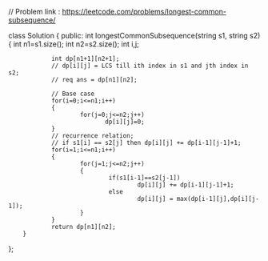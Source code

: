 // Problem link : https://leetcode.com/problems/longest-common-subsequence/

class Solution 
{
        public:
        int longestCommonSubsequence(string s1, string s2) 
        {
                int n1=s1.size();
                int n2=s2.size();
                int i,j;
                
                int dp[n1+1][n2+1];
                // dp[i][j] = LCS till ith index in s1 and jth index in s2;
                // req ans = dp[n1][n2];
                
                // Base case
                for(i=0;i<=n1;i++)
                {
                        for(j=0;j<=n2;j++)
                               dp[i][j]=0;
                }
                // recurrence relation;
                // if s1[i] == s2[j] then dp[i][j] += dp[i-1][j-1]+1;
                for(i=1;i<=n1;i++)
                {
                        for(j=1;j<=n2;j++)
                        {
                                if(s1[i-1]==s2[j-1])
                                        dp[i][j] += dp[i-1][j-1]+1;
                                else
                                        dp[i][j] = max(dp[i-1][j],dp[i][j-1]);
                        }
                }
                return dp[n1][n2];
        }
};